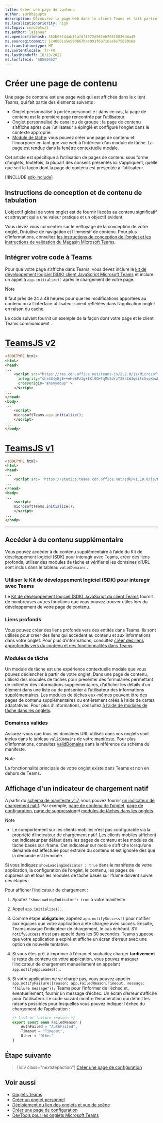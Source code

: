 ```yaml
---
title: Créer une page de contenu
author: surbhigupta
description: Découvrez la page web dans le client Teams et fait partie de l’onglet personnalisé personnel, canal ou groupe. Créez une page de contenu et incorporez-la en tant que vue web à l’intérieur du module de tâche.
ms.localizationpriority: high
ms.topic: conceptual
ms.author: lajanuar
ms.openlocfilehash: 362b63f44abf1afdf1572d967eb703f0836d4a45
ms.sourcegitcommit: 1248901a5e59db67bae091f60710aabe7562016a
ms.translationtype: MT
ms.contentlocale: fr-FR
ms.lasthandoff: 10/13/2022
ms.locfileid: "68560462"
---
```

# <a name="create-a-content-page"></a>Créer une page de contenu

Une page de contenu est une page web qui est affichée dans le client Teams, qui fait partie des éléments suivants :

* Onglet personnalisé à portée personnelle : dans ce cas, la page de contenu est la première page rencontrée par l’utilisateur.
* Onglet personnalisé de canal ou de groupe : la page de contenu s’affiche après que l’utilisateur a épinglé et configuré l’onglet dans le contexte approprié.
* [Module de tâche](~/task-modules-and-cards/what-are-task-modules.md): vous pouvez créer une page de contenu et l’incorporer en tant que vue web à l’intérieur d’un module de tâche. La page est rendue dans la fenêtre contextuelle modale.

Cet article est spécifique à l’utilisation de pages de contenu sous forme d’onglets; toutefois, la plupart des conseils présentés ici s’appliquent, quelle que soit la façon dont la page de contenu est présentée à l’utilisateur.

[!INCLUDE [sdk-include](~/includes/sdk-include.md)]

## <a name="tab-content-and-design-guidelines"></a>Instructions de conception et de contenu de tabulation

L’objectif global de votre onglet est de fournir l’accès au contenu significatif et attrayant qui a une valeur pratique et un objectif évident.

Vous devez vous concentrer sur le nettoyage de la conception de votre onglet, l’intuitive de navigation et l’immersif de contenu. Pour plus d’informations, consultez [les instructions de conception de l’onglet et les](~/tabs/design/tabs.md) [instructions de validation du Magasin Microsoft Teams](~/concepts/deploy-and-publish/appsource/prepare/teams-store-validation-guidelines.md).

## <a name="integrate-your-code-with-teams"></a>Intégrer votre code à Teams

Pour que votre page s’affiche dans Teams, vous devez inclure le [kit de développement logiciel (SDK) client JavaScript Microsoft Teams](/javascript/api/overview/msteams-client?view=msteams-client-js-latest&preserve-view=true) et inclure un appel à `app.initialize()` après le chargement de votre page.

> [!NOTE]
> Il faut près de 24 à 48 heures pour que les modifications apportées au contenu ou à l’interface utilisateur soient reflétées dans l’application onglet en raison du cache.

Le code suivant fournit un exemple de la façon dont votre page et le client Teams communiquent :

# <a name="teamsjs-v2"></a>[TeamsJS v2](#tab/teamsjs-v2)

```html
<!DOCTYPE html>
<html>
<head>
...
    <script src="https://res.cdn.office.net/teams-js/2.2.0/js/MicrosoftTeams.min.js" 
      integrity="sha384yBjE++eHeBPzIg+IKl9OHFqMbSdrzY2S/LW3qeitc5vqXewEYRWegByWzBN/chRh" 
      crossorigin="anonymous" >
    </script>
...
</head>
<body>
...
    <script>
    microsoftTeams.app.initialize();
    </script>
...
</body>
```

# <a name="teamsjs-v1"></a>[TeamsJS v1](#tab/teamsjs-v1)

```html
<!DOCTYPE html>
<html>
<head>
...
    <script src= 'https://statics.teams.cdn.office.net/sdk/v1.10.0/js/MicrosoftTeams.min.js'></script>
...
</head>
<body>
...
    <script>
    microsoftTeams.initialize();
    </script>
...
</body>
```

***

## <a name="access-additional-content"></a>Accéder à du contenu supplémentaire

Vous pouvez accéder à du contenu supplémentaire à l’aide du Kit de développement logiciel (SDK) pour interagir avec Teams, créer des liens profonds, utiliser des modules de tâche et vérifier si les domaines d’URL sont inclus dans le tableau `validDomains` .

### <a name="use-the-sdk-to-interact-with-teams"></a>Utiliser le Kit de développement logiciel (SDK) pour interagir avec Teams

Le [Kit de développement logiciel (SDK) JavaScript du client Teams](~/tabs/how-to/using-teams-client-sdk.md) fournit de nombreuses autres fonctions que vous pouvez trouver utiles lors du développement de votre page de contenu.

### <a name="deep-links"></a>Liens profonds

Vous pouvez créer des liens profonds vers des entités dans Teams. Ils sont utilisés pour créer des liens qui accèdent au contenu et aux informations dans votre onglet. Pour plus d’informations, consultez [créer des liens approfondis vers du contenu et des fonctionnalités dans Teams](~/concepts/build-and-test/deep-links.md).

### <a name="task-modules"></a>Modules de tâche

Un module de tâche est une expérience contextuelle modale que vous pouvez déclencher à partir de votre onglet. Dans une page de contenu, utilisez des modules de tâches pour présenter des formulaires permettant de collecter des informations supplémentaires, d’afficher les détails d’un élément dans une liste ou de présenter à l’utilisateur des informations supplémentaires. Les modules de tâches eux-mêmes peuvent être des pages de contenu supplémentaires ou entièrement créés à l’aide de cartes adaptatives. Pour plus d’informations, consultez [à l’aide de modules de tâche dans les onglets](~/task-modules-and-cards/task-modules/task-modules-tabs.md).

### <a name="valid-domains"></a>Domaines valides

Assurez-vous que tous les domaines URL utilisés dans vos onglets sont inclus dans le tableau `validDomains` de votre [manifeste](~/concepts/build-and-test/apps-package.md). Pour plus d’informations, consultez [validDomains](~/resources/schema/manifest-schema.md#validdomains) dans la référence du schéma du manifeste.

> [!NOTE]
> La fonctionnalité principale de votre onglet existe dans Teams et non en dehors de Teams.

## <a name="show-a-native-loading-indicator"></a>Affichage d'un indicateur de chargement natif

À partir du [schéma de manifeste v1.7](../../../resources/schema/manifest-schema.md), vous pouvez fournir [un indicateur de chargement natif](../../../resources/schema/manifest-schema.md#showloadingindicator). Par exemple, [page de contenu de l’onglet](#integrate-your-code-with-teams), [page de configuration](configuration-page.md), [page de suppression](removal-page.md)et [modules de tâches dans les onglets](../../../task-modules-and-cards/task-modules/task-modules-tabs.md).

> [!NOTE]
>
> * Le comportement sur les clients mobiles n’est pas configurable via la propriété d’indicateur de chargement natif. Les clients mobiles affichent cet indicateur par défaut dans les pages de contenu et les modules de tâche basés sur iframe. Cet indicateur sur mobile s’affiche lorsqu’une demande est effectuée pour extraire du contenu et est ignorée dès que la demande est terminée.

Si vous indiquez `showLoadingIndicator : true`  dans le manifeste de votre application, la configuration de l’onglet, le contenu, les pages de suppression et tous les modules de tâche basés sur iframe doivent suivre ces étapes :

Pour afficher l’indicateur de chargement :

1. Ajoutez `"showLoadingIndicator": true` à votre manifeste.
1. Appel `app.initialize();`.
1. Comme étape **obligatoire**, appelez `app.notifySuccess()` pour notifier aux équipes que votre application a été chargée avec succès. Ensuite, Teams masque l’indicateur de chargement, le cas échéant. S’il `notifySuccess`  n’est pas appelé dans les 30 secondes, Teams suppose que votre application a expiré et affiche un écran d’erreur avec une option de nouvelle tentative.
1. Si vous êtes prêt à imprimer à l’écran et souhaitez charger **tardivement** le reste du contenu de votre application, vous pouvez masquer l’indicateur de chargement manuellement en appelant `app.notifyAppLoaded();`.
1. Si votre application ne se charge pas, vous pouvez appeler `app.notifyFailure({reason: app.FailedReason.Timeout, message: "failure message"});` Teams pour l’informer de l’échec et, éventuellement, fournir un message d’échec. Un écran d’erreur s’affiche pour l’utilisateur. Le code suivant montre l’énumération qui définit les raisons possibles pour lesquelles vous pouvez indiquer l’échec du chargement de l’application :

    ```typescript
    /* List of failure reasons */
    export const enum FailedReason {
        AuthFailed = "AuthFailed",
        Timeout = "Timeout",
        Other = "Other"
    }
    ```

## <a name="next-step"></a>Étape suivante

> [!div class="nextstepaction"]
> [Créer une page de configuration](~/tabs/how-to/create-tab-pages/configuration-page.md)

## <a name="see-also"></a>Voir aussi

* [Onglets Teams](~/tabs/what-are-tabs.md)
* [Créer un onglet personnel](~/tabs/how-to/create-personal-tab.md)
* [Déploiement du lien des onglets et vue de scène](~/tabs/tabs-link-unfurling.md)
* [Créer une page de configuration](~/tabs/how-to/create-tab-pages/configuration-page.md)
* [DevTools pour les onglets Microsoft Teams](~/tabs/how-to/developer-tools.md)
